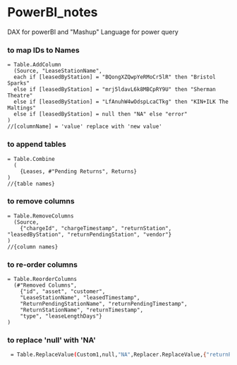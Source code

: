 # PowerBI_notes
DAX for powerBI and "Mashup" Language for power query

### to map IDs to Names
```
= Table.AddColumn
  (Source, "LeaseStationName",
  each if [leasedByStation] = "BQongXZQwpYeRMoCr5lR" then "Bristol Sparks"
  else if [leasedByStation] = "mrj5ldavL6k8MBCpRY9U" then "Sherman Theatre"
  else if [leasedByStation] = "LfAnuhW4wOdspLcaCTkg" then "KIN+ILK The Maltings"
  else if [leasedByStation] = null then "NA" else "error"
)
//[columnName] = 'value' replace with 'new value'

```


### to append tables
```
= Table.Combine
  (
    {Leases, #"Pending Returns", Returns}
)
//{table names}
```

### to remove columns
```
= Table.RemoveColumns
  (Source,
    {"chargeId", "chargeTimestamp", "returnStation", "leasedByStation", "returnPendingStation", "vendor"}
)
//{column names}
```

### to re-order columns
```
= Table.ReorderColumns
  (#"Removed Columns",
    {"id", "asset", "customer",
    "LeaseStationName", "leasedTimestamp",
    "ReturnPendingStationName", "returnPendingTimestamp",
    "ReturnStationName", "returnTimestamp",
    "type", "leaseLengthDays"}
)
```

### to replace 'null' with 'NA'

```bash
 = Table.ReplaceValue(Custom1,null,"NA",Replacer.ReplaceValue,{"returnPendingTimestamp","returnTimestamp"})
```
